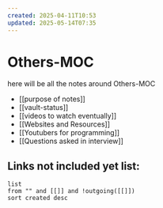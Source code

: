 ```yaml
---
created: 2025-04-11T10:53
updated: 2025-05-14T07:35
---
```


# Others-MOC

here will be all the notes around Others-MOC

- [[purpose of notes]]
- [[vault-status]]
- [[videos to watch eventually]]
- [[Websites and Resources]]
- [[Youtubers for programming]]
- [[Questions asked in interview]]


## **Links not included yet list:**
```dataview
list
from "" and [[]] and !outgoing([[]])
sort created desc
```

